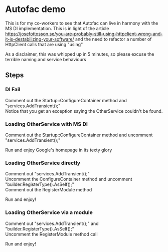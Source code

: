 # Autofac demo

This is for my co-workers to see that Autofac can live in harmony with the MS DI implementation. This is in light of the article 
https://josefottosson.se/you-are-probably-still-using-httpclient-wrong-and-it-is-destabilizing-your-software/ and the need to refactor a number of HttpClient calls that are using "using"

As a disclaimer, this was whipped up in 5 minutes, so please excuse the terrible naming and service behaviours

## Steps

### DI Fail

Comment out the Startup::ConfigureContainer method and "services.AddTransient<OtherService>();"  
Notice that you get an exception saying the OtherService couldn't be found.

### Loading OtherService with MS DI

Comment out the Startup::ConfigureContainer method and uncomment "services.AddTransient<OtherService>();"  

Run and enjoy Google's homepage in its texty glory

### Loading OtherService directly

Comment out "services.AddTransient<OtherService>();"  
Uncomment the ConfigureContainer method and uncomment "builder.RegisterType<OtherService>().AsSelf();"  
Comment out the RegisterModule method

Run and enjoy!

### Loading OtherService via a module

Comment out "services.AddTransient<OtherService>();" and "builder.RegisterType<OtherService>().AsSelf();"  
Uncomment the RegisterModule method call

Run and enjoy!